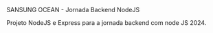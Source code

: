 SANSUNG OCEAN - Jornada Backend NodeJS 

Projeto NodeJS e Express para a jornada backend com node JS 2024.
